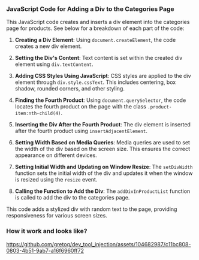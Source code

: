 ### JavaScript Code for Adding a Div to the Categories Page

This JavaScript code creates and inserts a div element into the categories page for products. See below for a breakdown of each part of the code:

1. **Creating a Div Element**: Using `document.createElement`, the code creates a new div element.

2. **Setting the Div's Content**: Text content is set within the created div element using `div.textContent`.

3. **Adding CSS Styles Using JavaScript**: CSS styles are applied to the div element through `div.style.cssText`. This includes centering, box shadow, rounded corners, and other styling.

4. **Finding the Fourth Product**: Using `document.querySelector`, the code locates the fourth product on the page with the class `.product-item:nth-child(4)`.

5. **Inserting the Div After the Fourth Product**: The div element is inserted after the fourth product using `insertAdjacentElement`.

6. **Setting Width Based on Media Queries**: Media queries are used to set the width of the div based on the screen size. This ensures the correct appearance on different devices.

7. **Setting Initial Width and Updating on Window Resize**: The `setDivWidth` function sets the initial width of the div and updates it when the window is resized using the `resize` event.

8. **Calling the Function to Add the Div**: The `addDivInProductList` function is called to add the div to the categories page.

This code adds a stylized div with random text to the page, providing responsiveness for various screen sizes.

### How it work and looks like?

https://github.com/gretoq/dev_tool_injection/assets/104682987/c11bc808-0803-4b51-9ab7-a16f6960ff72
